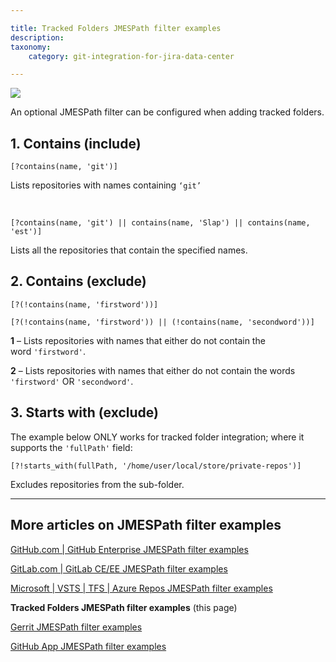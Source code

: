 ```yaml
---

title: Tracked Folders JMESPath filter examples
description:
taxonomy:
    category: git-integration-for-jira-data-center

---
```


![](/wp-content/uploads/tracked-folder-mobile-custom3.png)

An optional JMESPath filter can be configured when adding tracked folders.

## 1\. Contains (include)

```
[?contains(name, 'git')]
```

Lists repositories with names containing `‘git’`

<br>

```
[?contains(name, 'git') || contains(name, 'Slap') || contains(name, 'est')]
```

Lists all the repositories that contain the specified names.

## 2\. Contains (exclude)

```
[?(!contains(name, 'firstword'))]

[?(!contains(name, 'firstword')) || (!contains(name, 'secondword'))]
```

**1** – Lists repositories with names that either do not contain the word `'firstword'`.

**2** – Lists repositories with names that either do not contain the words `'firstword'` OR `'secondword'`.

## 3\. Starts with (exclude)

The example below ONLY works for tracked folder integration; where it supports the `'fullPath'` field:

```
[?!starts_with(fullPath, '/home/user/local/store/private-repos')]
```

Excludes repositories from the sub-folder.

<hr>

## More articles on JMESPath filter examples

[GitHub.com \| GitHub Enterprise JMESPath filter examples](/git-integration-for-jira-data-center/GitHub-GitHub-Enterprise-JMESPath-filter-examples-gij-self-managed)

[GitLab.com \| GitLab CE/EE JMESPath filter examples](/git-integration-for-jira-data-center/GitLab-GitLab-CE-EE-JMESPath-filter-examples-gij-self-managed)

[Microsoft \| VSTS \| TFS \| Azure Repos JMESPath filter examples](/git-integration-for-jira-data-center/Microsoft-VSTS-TFS-Azure-Repos-JMESPath-filter-examples-gij-self-managed)

**Tracked Folders JMESPath filter examples** (this page)

[Gerrit JMESPath filter examples](/git-integration-for-jira-data-center/Gerrit-JMESPath-filter-examples-gij-self-managed)

[GitHub App JMESPath filter examples](/git-integration-for-jira-data-center/GitHub-App-JMESPath-filter-examples-gij-self-managed)

